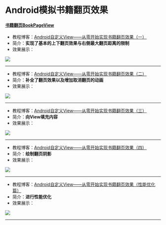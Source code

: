 # Android模拟书籍翻页效果

#### [书籍翻页BookPageView](https://github.com/AnliaLee/BookPage/blob/master/src/main/java/com/anlia/pageturn/BookPageView.java)

* 教程博客：[Android自定义View——从零开始实现书籍翻页效果（一）](http://www.jianshu.com/p/d02362fbd9f2)
* 简介：**实现了基本的上下翻页效果与右侧最大翻页距离的限制**
* 效果展示：

![](http://upload-images.jianshu.io/upload_images/4909537-730f29ca7e9b4c67.gif?imageMogr2/auto-orient/strip)

***

* 教程博客：[Android自定义View——从零开始实现书籍翻页效果（二）](http://www.jianshu.com/p/7cd7f61ab878)
* 简介：**补全了翻页效果以及增加取消翻页的动画**
* 效果展示：

![](http://upload-images.jianshu.io/upload_images/4909537-d9c7073f88be27bc.gif?imageMogr2/auto-orient/strip)
***

* 教程博客：[Android自定义View——从零开始实现书籍翻页效果（三）](http://www.jianshu.com/p/f78f52c3c560)
* 简介：**向View填充内容**
* 效果展示：

![](http://upload-images.jianshu.io/upload_images/4909537-713d9c3b9667afd0.gif?imageMogr2/auto-orient/strip)

***

* 教程博客：[Android自定义View——从零开始实现书籍翻页效果（四）](http://www.jianshu.com/p/3d81ca0b8fc8)
* 简介：**绘制翻页阴影**
* 效果展示：

![](http://upload-images.jianshu.io/upload_images/4909537-9b47efdd22ff14bf.gif?imageMogr2/auto-orient/strip)

***

* 教程博客：[Android自定义View——从零开始实现书籍翻页效果（性能优化篇）](http://www.jianshu.com/p/821dc477bbc3)
* 简介：**进行性能优化**
* 效果展示：

![](http://upload-images.jianshu.io/upload_images/4909537-e52587b5b998da62.gif?imageMogr2/auto-orient/strip%7CimageView2/2/w/1240)

***